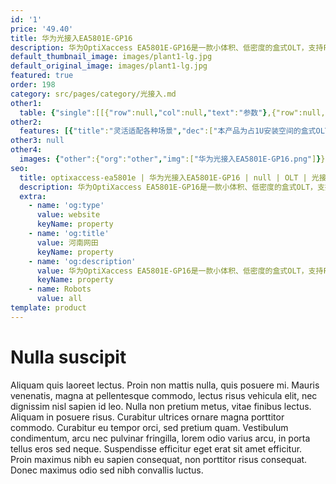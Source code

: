 ```yaml
---
id: '1'
price: '49.40'
title: 华为光接入EA5801E-GP16
description: 华为OptiXaccess EA5801E-GP16是一款小体积、低密度的盒式OLT，支持FTTH建网模式，为用户提供宽带、语音、视频、监控等多业务统一承载平台。实现一张光纤网覆盖全业务，简化网络架构，降低OPEX。
default_thumbnail_image: images/plant1-lg.jpg
default_original_image: images/plant1-lg.jpg
featured: true
order: 198
category: src/pages/category/光接入.md
other1: 
  table: {"single":[[{"row":null,"col":null,"text":"参数"},{"row":null,"col":null,"text":"华为光接入EA5801E-GP16"}],[{"row":null,"col":null,"text":"尺寸（宽×深×高）"},{"row":null,"col":null,"text":"不带挂耳：442mm×220mm×43.6mm\n带IEC挂耳：482.6mm×220×43.6mm\n带ETSI挂耳：535mm×220mm×43.6mm"}],[{"row":null,"col":null,"text":"满配最大重量（直流）"},{"row":null,"col":null,"text":"4.2kg"}],[{"row":null,"col":null,"text":"满配最大重量（交流）"},{"row":null,"col":null,"text":"4.6kg"}],[{"row":null,"col":null,"text":"供电方式"},{"row":null,"col":null,"text":"直流供电（双路备份）\n交流供电（双路备份）"}],[{"row":null,"col":null,"text":"工作电压范围"},{"row":null,"col":null,"text":"直流供电：-38.4V～-72V\n交流供电：100V～240V"}],[{"row":null,"col":null,"text":"额定电压"},{"row":null,"col":null,"text":"直流供电：-48V/-60V\n交流供电：110V/220V"}],[{"row":null,"col":null,"text":"最大输入电流"},{"row":null,"col":null,"text":"直流供电：6A\n交流供电：2.5A"}],[{"row":null,"col":null,"text":"工作环境温度"},{"row":null,"col":null,"text":" -40℃ ～ +65℃，最低启动温度为-25°C。\n说明\n+65℃指业务框进风口的温度。"}],[{"row":null,"col":null,"text":"工作环境湿度"},{"row":null,"col":null,"text":"5%RH～95%RH"}],[{"row":null,"col":null,"text":"气压环境"},{"row":null,"col":null,"text":"70kPa～106kPa"}],[{"row":null,"col":null,"text":"海拔高度"},{"row":null,"col":null,"text":"4000m以下，空气密度会随海拔变化，从而影响设备散热能力，所以工作环境温度会随海拔变化。"}],[{"row":null,"col":null,"text":"系统转发容量"},{"row":null,"col":null,"text":"140Gbit/s"}],[{"row":null,"col":null,"text":"MAC地址数"},{"row":null,"col":null,"text":"32768"}],[{"row":null,"col":null,"text":"接入ONT数"},{"row":null,"col":null,"text":"1024"}],[{"row":null,"col":null,"text":"IPv4路由表"},{"row":null,"col":null,"text":"8192"}],[{"row":null,"col":null,"text":"IPv6路由表"},{"row":null,"col":null,"text":"4096"}],[{"row":null,"col":null,"text":"ARP表"},{"row":null,"col":null,"text":"16384"}],[{"row":null,"col":null,"text":"满负荷误码率"},{"row":null,"col":null,"text":"端口满负荷传输时，比特差错率（误码率）<10 e-7。"}],[{"row":null,"col":null,"text":"10GE/GE上行端口数"},{"row":null,"col":null,"text":"4"}],[{"row":null,"col":null,"text":"业务端口数"},{"row":null,"col":null,"text":"16 GPON"}],[{"row":null,"col":null,"text":"功耗"},{"row":null,"col":null,"text":"静态功耗：55W\n典型功耗：95W\n最大功耗：140W\n说明\n设备的功耗是在以下条件下测试得出：\n• 静态功耗：25°C常温，光口不插入任何光模块，不配置任何业务。\n• 典型功耗：25℃常温，上行4*10GE，用户侧16*GPON，配置满业务，满流量。\n• 最大功耗：65℃高温，上行4*10GE，用户侧16*GPON，配置满业务，满流量。"}]]}
other2:
  features: [{"title":"灵活适配各种场景","dec":["本产品为占1U安装空间的盒式OLT产品，适用于小规模接入点汇聚场景。适合企业级轻量化部署，一台OLT设备满足单企业或园区内业务承载要求。"]},{"title":"快速部署，安装方便","dec":["本产品可安装在室内机柜或室外柜中。室外安装场景可适应高温部署，部署简易，能大量减少部署人力成本和机柜空间需求。"]}]
other3: null
other4:
  images: {"other":{"org":"other","img":["华为光接入EA5801E-GP16.png"]}}
seo:
  title: optixaccess-ea5801e | 华为光接入EA5801E-GP16 | null | OLT | 光接入 | 企业光网络
  description: 华为OptiXaccess EA5801E-GP16是一款小体积、低密度的盒式OLT，支持FTTH建网模式，为用户提供宽带、语音、视频、监控等多业务统一承载平台。实现一张光纤网覆盖全业务，简化网络架构，降低OPEX。
  extra:
    - name: 'og:type'
      value: website
      keyName: property
    - name: 'og:title'
      value: 河南网田
      keyName: property
    - name: 'og:description'
      value: 华为OptiXaccess EA5801E-GP16是一款小体积、低密度的盒式OLT，支持FTTH建网模式，为用户提供宽带、语音、视频、监控等多业务统一承载平台。实现一张光纤网覆盖全业务，简化网络架构，降低OPEX。
      keyName: property
    - name: Robots
      value: all
template: product
---
```


# Nulla suscipit

Aliquam quis laoreet lectus. Proin non mattis nulla, quis posuere mi. Mauris venenatis, magna at pellentesque commodo, lectus risus vehicula elit, nec dignissim nisl sapien id leo. Nulla non pretium metus, vitae finibus lectus. Aliquam in posuere risus. Curabitur ultrices ornare magna porttitor commodo. Curabitur eu tempor orci, sed pretium quam. Vestibulum condimentum, arcu nec pulvinar fringilla, lorem odio varius arcu, in porta tellus eros sed neque. Suspendisse efficitur eget erat sit amet efficitur. Proin maximus nibh eu sapien consequat, non porttitor risus consequat. Donec maximus odio sed nibh convallis luctus.